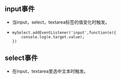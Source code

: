 input事件
---
- 当input，select，textarea标签的值变化时触发。
-
    ``` 
    mySelect.addEventListener('input',function(e){
        console.log(e.target.value);
    })
    ```
select事件
--- 
- 在input，textarea里选中文本时触发。
